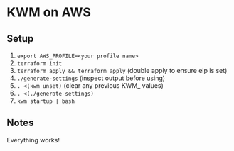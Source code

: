 # KWM on AWS

## Setup

1. `export AWS_PROFILE=<your profile name>`
2. `terraform init`
3. `terraform apply && terraform apply` (double apply to ensure eip is set)
4. `./generate-settings` (inspect output before using)
5. `. <(kwm unset)` (clear any previous KWM_ values)
6. `. <(./generate-settings)`
7. `kwm startup | bash`

## Notes
Everything works!
